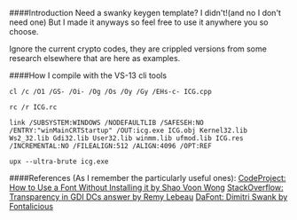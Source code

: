 ####Introduction
Need a swanky keygen template? I didn't!(and no I don't need one) But I made it anyways so feel free to use it anywhere you so choose.

Ignore the current crypto codes, they are crippled versions from some research elsewhere that are here as examples.

####How I compile with the VS-13 cli tools
```
cl /c /O1 /GS- /Oi- /Og /Os /Oy /Gy /EHs-c- ICG.cpp

rc /r ICG.rc

link /SUBSYSTEM:WINDOWS /NODEFAULTLIB /SAFESEH:NO /ENTRY:"winMainCRTStartup" /OUT:icg.exe ICG.obj Kernel32.lib Ws2_32.lib Gdi32.lib User32.lib winmm.lib ufmod.lib ICG.res /INCREMENTAL:NO /FILEALIGN:512 /ALIGN:4096 /OPT:REF

upx --ultra-brute icg.exe
```

####References (As I remember the particularly useful ones):
[CodeProject: How to Use a Font Without Installing it by Shao Voon Wong](http://www.codeproject.com/Articles/42041/How-to-Use-a-Font-Without-Installing-it)
[StackOverflow: Transparency in GDI DCs answer by Remy Lebeau](http://stackoverflow.com/questions/28846219/transparency-in-gdi-dcs)
[DaFont: Dimitri Swank by Fontalicious](http://www.dafont.com/dimitri.font)
